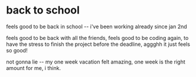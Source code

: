 # back to school

feels good to be back in school -- i've been working already since jan 2nd

feels good to be back with all the friends, feels good to be coding again, to have the stress to finish the project before the deadline, aggghh it just feels so good!

not gonna lie -- my one week vacation felt amazing, one week is the right amount for me, i think.
